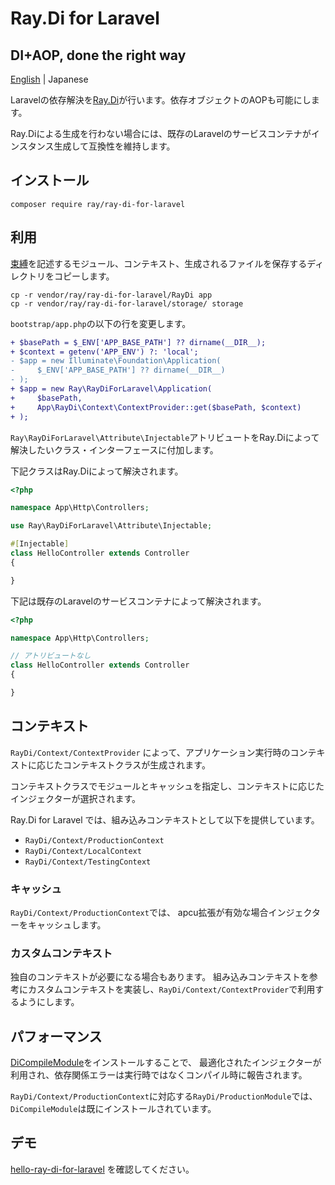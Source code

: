 # Ray.Di for Laravel
## DI+AOP, done the right way

[English](README.md) | Japanese

Laravelの依存解決を[Ray.Di](https://ray-di.github.io/manuals/1.0/en/index.html)が行います。依存オブジェクトのAOPも可能にします。

Ray.Diによる生成を行わない場合には、既存のLaravelのサービスコンテナがインスタンス生成して互換性を維持します。

## インストール

```
composer require ray/ray-di-for-laravel
```

## 利用

[束縛](https://ray-di.github.io/manuals/1.0/ja/bindings.html)を記述するモジュール、コンテキスト、生成されるファイルを保存するディレクトリをコピーします。

```
cp -r vendor/ray/ray-di-for-laravel/RayDi app
cp -r vendor/ray/ray-di-for-laravel/storage/ storage
```

`bootstrap/app.php`の以下の行を変更します。

```diff
+ $basePath = $_ENV['APP_BASE_PATH'] ?? dirname(__DIR__);
+ $context = getenv('APP_ENV') ?: 'local';
- $app = new Illuminate\Foundation\Application(
-     $_ENV['APP_BASE_PATH'] ?? dirname(__DIR__)
- );
+ $app = new Ray\RayDiForLaravel\Application(
+     $basePath,
+     App\RayDi\Context\ContextProvider::get($basePath, $context)
+ );
```

`Ray\RayDiForLaravel\Attribute\Injectable`アトリビュートをRay.Diによって解決したいクラス・インターフェースに付加します。

下記クラスはRay.Diによって解決されます。
```php
<?php

namespace App\Http\Controllers;

use Ray\RayDiForLaravel\Attribute\Injectable;

#[Injectable]
class HelloController extends Controller
{

}
```

下記は既存のLaravelのサービスコンテナによって解決されます。
```php
<?php

namespace App\Http\Controllers;

// アトリビュートなし
class HelloController extends Controller
{

}
```

## コンテキスト

`RayDi/Context/ContextProvider` によって、アプリケーション実行時のコンテキストに応じたコンテキストクラスが生成されます。

コンテキストクラスでモジュールとキャッシュを指定し、コンテキストに応じたインジェクターが選択されます。

Ray.Di for Laravel では、組み込みコンテキストとして以下を提供しています。

* `RayDi/Context/ProductionContext`
* `RayDi/Context/LocalContext`
* `RayDi/Context/TestingContext`

### キャッシュ

`RayDi/Context/ProductionContext`では、
apcu拡張が有効な場合インジェクターをキャッシュします。

### カスタムコンテキスト

独自のコンテキストが必要になる場合もあります。
組み込みコンテキストを参考にカスタムコンテキストを実装し、`RayDi/Context/ContextProvider`で利用するようにします。

## パフォーマンス

[DiCompileModule](https://github.com/ray-di/Ray.Compiler/blob/1.x/src/DiCompileModule.php)をインストールすることで、
最適化されたインジェクターが利用され、依存関係エラーは実行時ではなくコンパイル時に報告されます。

`RayDi/Context/ProductionContext`に対応する`RayDi/ProductionModule`では、`DiCompileModule`は既にインストールされています。

## デモ

[hello-ray-di-for-laravel](https://github.com/koriym/hello-ray-di-for-laravel) を確認してください。

